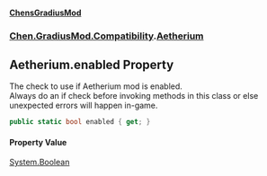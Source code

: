 #### [ChensGradiusMod](index 'index')
### [Chen.GradiusMod.Compatibility](F8aFQlqLO5uD9A4izEhK_Q 'Chen.GradiusMod.Compatibility').[Aetherium](A7DokKiQwPFh8Sb5RpHf9A 'Chen.GradiusMod.Compatibility.Aetherium')
## Aetherium.enabled Property
The check to use if Aetherium mod is enabled.  
Always do an if check before invoking methods in this class or else unexpected errors will happen in-game.  
```csharp
public static bool enabled { get; }
```
#### Property Value
[System.Boolean](https://docs.microsoft.com/en-us/dotnet/api/System.Boolean 'System.Boolean')
